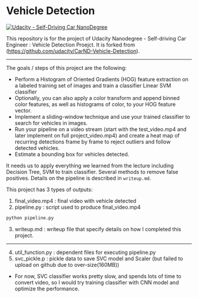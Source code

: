 # Vehicle Detection
[![Udacity - Self-Driving Car NanoDegree](https://s3.amazonaws.com/udacity-sdc/github/shield-carnd.svg)](http://www.udacity.com/drive)

This repository is for the project of Udacity Nanodegree - Self-driving Car Engineer : Vehicle Detection Proejct. It is forked from (https://github.com/udacity/CarND-Vehicle-Detection).

---

The goals / steps of this project are the following:

* Perform a Histogram of Oriented Gradients (HOG) feature extraction on a labeled training set of images and train a classifier Linear SVM classifier
* Optionally, you can also apply a color transform and append binned color features, as well as histograms of color, to your HOG feature vector. 
* Implement a sliding-window technique and use your trained classifier to search for vehicles in images.
* Run your pipeline on a video stream (start with the test_video.mp4 and later implement on full project_video.mp4) and create a heat map of recurring detections frame by frame to reject outliers and follow detected vehicles.
* Estimate a bounding box for vehicles detected.

It needs us to apply everything we learned from the lecture including Decision Tree, SVM to train classifier. Several methods to remove false positives. Details on the pipeline is described in `writeup.md`.


This project has 3 types of outputs:

1. final_video.mp4 : final video with vehicle detected
2. pipeline.py : script used to produce final_video.mp4
~~~sh
python pipeline.py
~~~
3. writeup.md : writeup file that specify details on how I completed this project.
---
4. util_function.py : dependent files for executing pipeline.py
5. svc_pickle.p : pickle data to save SVC model and Scaler (but failed to upload on github due to over-size(160MB))

* For now, SVC classifier works pretty slow, and spends lots of time to convert video, so I would try training classifier with CNN model and optimize the performance.  
